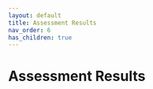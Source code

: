```yaml
---
layout: default
title: Assessment Results
nav_order: 6
has_children: true
---
```


# Assessment Results